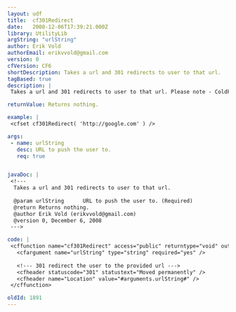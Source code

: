 ```yaml
---
layout: udf
title:  cf301Redirect
date:   2008-12-06T17:39:21.000Z
library: UtilityLib
argString: "urlString"
author: Erik Vold
authorEmail: erikvvold@gmail.com
version: 0
cfVersion: CF6
shortDescription: Takes a url and 301 redirects to user to that url.
tagBased: true
description: |
 Takes a url and 301 redirects to user to that url. Please note - ColdFusion 8 adds the statusCode attribute to be cflocation. This UDF should only be used in ColdFusion 6 and 7.

returnValue: Returns nothing.

example: |
 <cfset cf301Redirect( 'http://google.com' ) />

args:
 - name: urlString
   desc: URL to push the user to.
   req: true


javaDoc: |
 <!---
  Takes a url and 301 redirects to user to that url.
  
  @param urlString      URL to push the user to. (Required)
  @return Returns nothing. 
  @author Erik Vold (erikvvold@gmail.com) 
  @version 0, December 6, 2008 
 --->

code: |
 <cffunction name="cf301Redirect" access="public" returntype="void" output="false">
   <cfargument name="urlString" type="string" required="yes" />
   
   <!--- 301 redirect the user to the provided url --->
   <cfheader statuscode="301" statustext="Moved permanently" />
   <cfheader name="Location" value="#arguments.urlString#" />
 </cffunction>

oldId: 1891
---
```


